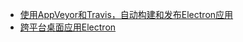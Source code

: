 * [使用AppVeyor和Travis，自动构建和发布Electron应用](deploy/使用AppVeyor和Travis，自动构建和发布Electron应用.md)
* [跨平台桌面应用Electron](deploy/跨平台桌面应用Electron.md)
